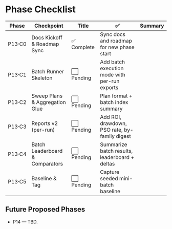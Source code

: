 # Phase Checklist

| Phase | Checkpoint | Title | ✅ | Summary |
|--------|-------------|-------|---|----------|
| P13·C0 | Docs Kickoff & Roadmap Sync | ✅ Complete | Sync docs and roadmap for new phase start |
| P13·C1 | Batch Runner Skeleton | ⬜ Pending | Add batch execution mode with per-run exports |
| P13·C2 | Sweep Plans & Aggregation Glue | ⬜ Pending | Plan format + batch index summary |
| P13·C3 | Reports v2 (per-run) | ⬜ Pending | Add ROI, drawdown, PSO rate, by-family digest |
| P13·C4 | Batch Leaderboard & Comparators | ⬜ Pending | Summarize batch results, leaderboard + deltas |
| P13·C5 | Baseline & Tag | ⬜ Pending | Capture seeded mini-batch baseline |

## Future Proposed Phases
- P14 — TBD.
